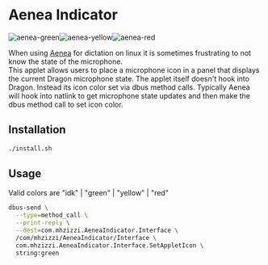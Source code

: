# Aenea Indicator

![aenea-green](../icons/aenea-green.png)![aenea-yellow](../icons/aenea-yellow.png)![aenea-red](../icons/aenea-red.png)

When using [Aenea](https://github.com/dictation-toolbox/aenea) for dictation on
linux it is sometimes frustrating to not know the state of the microphone.  
This applet allows users to place a microphone icon in a panel that displays 
the current Dragon microphone state.  The applet itself doesn't hook into 
Dragon. Instead its icon color set via dbus method calls.  Typically Aenea will
hook into natlink to get microphone state updates and then make the dbus method 
call to set icon color.

## Installation
```bash
./install.sh
```

## Usage

Valid colors are "idk" | "green" | "yellow" | "red"

```bash
dbus-send \
  --type=method_call \
  --print-reply \
  --dest=com.mhzizzi.AeneaIndicator.Interface \
  /com/mhzizzi/AeneaIndicator/Interface \
  com.mhzizzi.AeneaIndicator.Interface.SetAppletIcon \
  string:green
```
